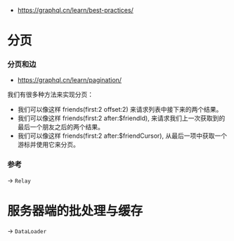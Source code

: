 - https://graphql.cn/learn/best-practices/

# 分页

### 分页和边
- https://graphql.cn/learn/pagination/

我们有很多种方法来实现分页：
* 我们可以像这样 friends(first:2 offset:2) 来请求列表中接下来的两个结果。
* 我们可以像这样 friends(first:2 after:$friendId), 来请求我们上一次获取到的最后一个朋友之后的两个结果。
* 我们可以像这样 friends(first:2 after:$friendCursor), 从最后一项中获取一个游标并使用它来分页。

### 参考
-> `Relay`



# 服务器端的批处理与缓存 

-> `DataLoader`
